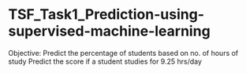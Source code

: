 # TSF_Task1_Prediction-using-supervised-machine-learning

Objective: 
Predict the percentage of students based on no. of hours of study 
Predict the score if a student studies for 9.25 hrs/day
